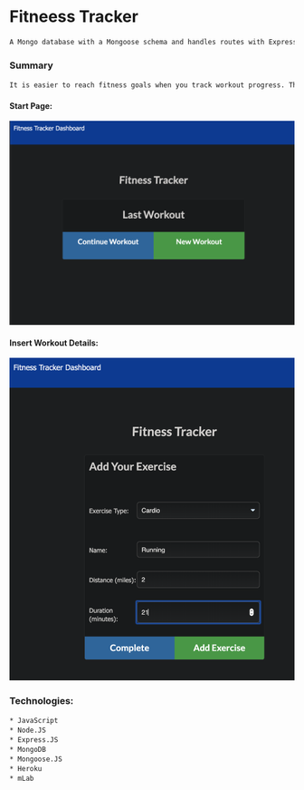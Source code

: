 # Fitneess Tracker
```sh
A Mongo database with a Mongoose schema and handles routes with Express.
```

### Summary
```sh
It is easier to reach fitness goals when you track workout progress. The user will be able to track their fitness trends to help with accountability and motivation.
```

<!-- ###### [View Fitness Tracker Here!](https://fitness-tracker-jw.herokuapp.com/) -->

#### Start Page:
![Getting Started](/images/ftStart.png)

#### Insert Workout Details:
![Getting Started](/images/ftWrkt.png)

### Technologies:
```sh
* JavaScript
* Node.JS
* Express.JS
* MongoDB
* Mongoose.JS
* Heroku
* mLab
```
